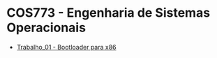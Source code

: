 # COS773 - Engenharia de Sistemas Operacionais

- [Trabalho_01 - Bootloader para x86](https://github.com/pedroboechat/COS773_EngenhariaSistemasOperacionais/tree/main/Trabalho_01)
